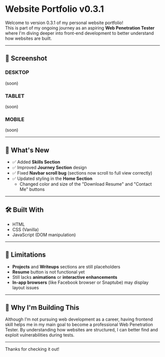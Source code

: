# Website Portfolio v0.3.1

Welcome to version 0.3.1 of my personal website portfolio!  
This is part of my ongoing journey as an aspiring **Web Penetration Tester** where I'm diving deeper into front-end development to better understand how websites are built.

---

## 📸 Screenshot

### DESKTOP
(soon)

### TABLET
(soon)

### MOBILE
(soon)

---

## 📌 What's New

- ✅ Added **Skills Section**
- ✅ Improved **Journey Section** design
- ✅ Fixed **Navbar scroll bug** (sections now scroll to full view correctly)
- ✅ Updated styling in the **Home Section**
  - Changed color and size of the "Download Resume" and "Contact Me" buttons
---

## 🛠️ Built With

- HTML
- CSS (Vanilla)
- JavaScript (DOM manipulation)
  
---

## 🚧 Limitations

- **Projects** and **Writeups** sections are still placeholders
- **Resume** button is not functional yet
- Still lacks **animations** or **interactive enhancements**
- **In-app browsers** (like Facebook browser or Snaptube) may display layout issues

---

## 🙌 Why I'm Building This

Although I’m not pursuing web development as a career, having frontend skill helps me in my main goal to become a professional Web Penetration Tester. By understanding how websites are structured, I can better find and exploit vulnerabilities during tests.

---

Thanks for checking it out!